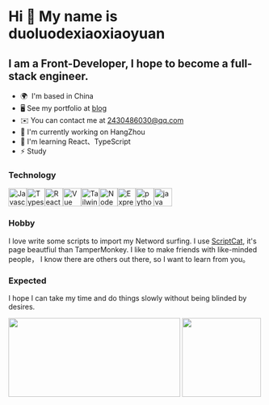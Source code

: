 # Hi 👋 My name is duoluodexiaoxiaoyuan

## I am  a Front-Developer, I hope to become a full-stack engineer.

- 🌍  I'm based in China
- 🖥️ See my portfolio at [blog](https://medium.com/@gwang4564)
- ✉️ You can contact me at [2430486030@qq.com](mailto:2430486030@qq.com)
- 🚀 I'm currently working on HangZhou
- 🧠 I'm learning React、TypeScript
- ⚡ Study

### Technology
<p align="left"><a href="https://developer.mozilla.org/en-US/docs/Web/JavaScript" target="_blank" rel="noreferrer"><img src="https://cdn.jsdelivr.net/gh/devicons/devicon/icons/javascript/javascript-original.svg" width="36" height="36" alt="Javascript" /></a><a href="https://www.typescriptlang.org/" target="_blank" rel="noreferrer"><img src="https://cdn.jsdelivr.net/gh/devicons/devicon/icons/typescript/typescript-original.svg" width="36" height="36" alt="Typescript" /></a><a href="https://reactjs.org/" target="_blank" rel="noreferrer"><img src="https://cdn.jsdelivr.net/gh/devicons/devicon/icons/react/react-original.svg" width="36" height="36" alt="React" /></a><a href="https://vuejs.org/" target="_blank" rel="noreferrer"><img src="https://cdn.jsdelivr.net/gh/devicons/devicon/icons/vuejs/vuejs-plain.svg" width="36" height="36" alt="Vue" /></a><a href="https://tailwindcss.com/" target="_blank" rel="noreferrer"><img src="https://cdn.jsdelivr.net/gh/devicons/devicon/icons/tailwindcss/tailwindcss-plain.svg" width="36" height="36" alt="TailwindCSS" /></a><a href="https://nodejs.org/en/" target="_blank" rel="noreferrer"><img src="https://cdn.jsdelivr.net/gh/devicons/devicon/icons/nodejs/nodejs-original.svg" width="36" height="36" alt="NodeJS" /></a><a href="https://expressjs.com/" target="_blank" rel="noreferrer"><img src="https://cdn.jsdelivr.net/gh/devicons/devicon/icons/express/express-original.svg" width="36" height="36" alt="ExpressJS" /></a></a><a href="https://www.python.org/" target="_blank" rel="noreferrer"><img src="https://cdn.jsdelivr.net/gh/devicons/devicon/icons/python/python-original.svg" width="36" height="36" alt="python" /></a><a href="https://www.python.org/" target="_blank" rel="noreferrer"><img src="https://cdn.jsdelivr.net/gh/devicons/devicon/icons/java/java-original-wordmark.svg" width="36" height="36" alt="java" /></a></p>


### Hobby
I love write some scripts to import my Netword surfing. I use [ScriptCat](https://docs.scriptcat.org/), it's page beautfiul than TamperMonkey.
I like to make friends with like-minded people， I know there are others out there, so I want to learn from you。

### Expected
I hope I can take my time and do things slowly without being blinded by desires.
<div>
  <img width="340px"  height="156" src="https://github-readme-stats.vercel.app/api/top-langs?username=duoluodexiaoxiaoyuan&theme=dark&show_icons=true&&bg_color=20,313131,0d1117&icon_color=6353c7&hide=contribs&hide_border=truelocale=en&layout=compact" />
  <img height="156" src="https://github-stats.liuli.lol/api?username=duoluodexiaoxiaoyuan&theme=dark&show_icons=true&include_all_commits=true&bg_color=20,313131,0d1117&icon_color=6353c7&hide=contribs&hide_border=true" />
</ div> 
